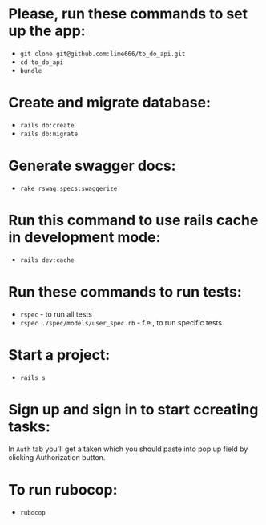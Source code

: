 # Please, run these commands to set up the app:

* `git clone git@github.com:lime666/to_do_api.git`
* `cd to_do_api`
* `bundle`

# Create and migrate database:

* `rails db:create`
* `rails db:migrate`

# Generate swagger docs:

* `rake rswag:specs:swaggerize`

# Run this command to use rails cache in development mode:

* `rails dev:cache`

# Run these commands to run tests:

* `rspec` - to run all tests
* `rspec ./spec/models/user_spec.rb` - f.e., to run specific tests

# Start a project:

* `rails s`

# Sign up and sign in to start ccreating tasks:

In `Auth` tab you'll get a taken which you should paste into pop up field by clicking Authorization button.

# To run rubocop:

* `rubocop`
